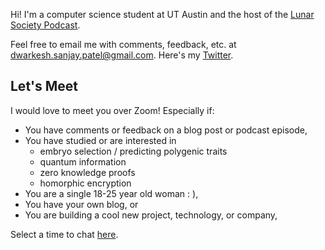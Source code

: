 Hi! I'm a computer science student at UT Austin and the host of the [Lunar Society Podcast](https://www.youtube.com/c/DwarkeshPatel).

Feel free to email me with comments, feedback, etc. at dwarkesh.sanjay.patel@gmail.com. Here's my [Twitter](https://twitter.com/dwarkesh_sp).

## Let's Meet

I would love to meet you over Zoom! Especially if:
- You have comments or feedback on a blog post or podcast episode,
- You have studied or are interested in
  - embryo selection / predicting polygenic traits
  - quantum information
  - zero knowledge proofs
  - homorphic encryption
- You are a single 18-25 year old woman : ),
- You have your own blog, or
- You are building a cool new project, technology, or company,

  
Select a time to chat [here](https://calendly.com/dwarkesh/meet).
